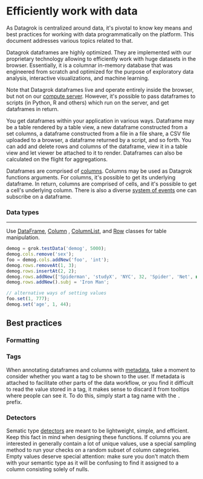 <!-- TITLE: Efficiently work with data -->

# Efficiently work with data

As Datagrok is centralized around data, it's pivotal to know key means and best practices for working with data
programmatically on the platform. This document addresses various topics related to that.

Datagrok dataframes are highly optimized. They are implemented with our proprietary technology allowing to efficiently
work with huge datasets in the browser. Essentially, it is a columnar in-memory database that was engineered from
scratch and optimized for the purpose of exploratory data analysis, interactive visualizations, and machine learning.

Note that Datagrok dataframes live and operate entirely inside the browser, but not on our
[compute server](../admin/architecture-details.md#compute-virtual-machine). However, it's possible to pass dataframes to scripts (in Python, R and others)
which run on the server, and get dataframes in return.

You get dataframes within your application in various ways. Dataframe may be a table rendered by a table view, a new
dataframe constructed from a set columns, a dataframe constructed from a file in a file share, a CSV file uploaded to a
browser, a dataframe returned by a script, and so forth. You can add and delete rows and columns of the dataframe, view
it in a table view and let viewer be attached to it to render. Dataframes can also be calculated on the flight for
aggregations.

Dataframes are comprised of [columns](). Columns may be used as Datagrok functions arguments. For columns, it's possible
to get its underlying dataframe. In return, columns are comprised of cells, and it's possible to get a cell's underlying
column. There is also a diverse [system of events](https://datagrok.ai/js-api/classes/dg.dataframe) one can subscribe on
a dataframe.

### Data types

---

Use [DataFrame](https://datagrok.ai/js-api/classes/dg.dataframe), [Column](https://datagrok.ai/js-api/classes/dg.column)
, [ColumnList](https://datagrok.ai/js-api/classes/dg.columnlist), and [Row](https://datagrok.ai/js-api/classes/dg.row) classes for table manipulation.

```javascript
demog = grok.testData('demog', 5000);
demog.cols.remove('sex');
foo = demog.cols.addNew('foo', 'int');
demog.rows.removeAt(1, 3);
demog.rows.insertAt(2, 2);
demog.rows.addNew(['Spiderman', 'studyX', 'NYC', 32, 'Spider', 'Net', new Date(2020), 180, 80, 666]);
demog.rows.addNew().subj = 'Iron Man';

// alternative ways of setting values
foo.set(1, 777);
demog.set('age', 1, 44);

```

## Best practices

<!--
- use special data structures for high-performance tasks
- formatting in visualizations
- tags in dataframes, detectors
-->

### Formatting

### Tags

When annotating dataframes and columns with [metadata](../../discover/tags.md), take a moment to consider whether you
want a tag to be shown to the user. If metadata is attached to facilitate other parts of the data workflow, or you find
it difficult to read the value stored in a tag, it makes sense to discard it from tooltips where people can see it. To
do this, simply start a tag name with the `.` prefix.

### Detectors

Sematic type [detectors](define-semantic-type-detectors.md) are meant to be lightweight, simple, and efficient. Keep
this fact in mind when designing these functions. If columns you are interested in generally contain a lot of unique
values, use a special sampling method to run your checks on a random subset of column categories. Empty values deserve
special attention: make sure you don't match them with your semantic type as it will be confusing to find it assigned to
a column consisting solely of nulls.
